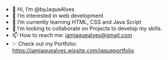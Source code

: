 - 👋 Hi, I’m @byJaqueAlves
- 👀 I’m interested in web development
- 🌱 I’m currently learning HTML, CSS and Java Script
- 💞️ I’m looking to collaborate on Projects to develop my skills.
- 📫 How to reach me: iamjaquealves@gmail.com
- ✨ Check out my Portfolio: https://iamjaquealves.wixsite.com/jaqueportfolio

<!---
byJaqueAlves/byJaqueAlves is a ✨ special ✨ repository because its `README.md` (this file) appears on your GitHub profile.
You can click the Preview link to take a look at your changes.
--->
